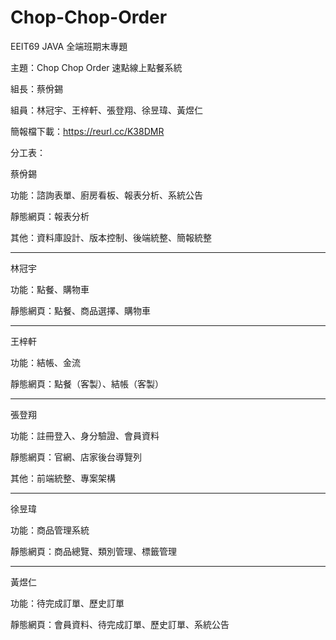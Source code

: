 # Chop-Chop-Order
EEIT69 JAVA 全端班期末專題

主題：Chop Chop Order 速點線上點餐系統

組長：蔡佾錫

組員：林冠宇、王梓軒、張登翔、徐昱瑋、黃煜仁

簡報檔下載：https://reurl.cc/K38DMR

分工表：

蔡佾錫

功能：諮詢表單、廚房看板、報表分析、系統公告

靜態網頁：報表分析

其他：資料庫設計、版本控制、後端統整、簡報統整

---------------------------------

林冠宇

功能：點餐、購物車

靜態網頁：點餐、商品選擇、購物車

---------------------------------

王梓軒

功能：結帳、金流

靜態網頁：點餐（客製）、結帳（客製）

---------------------------------

張登翔

功能：註冊登入、身分驗證、會員資料

靜態網頁：官網、店家後台導覽列

其他：前端統整、專案架構

---------------------------------

徐昱瑋

功能：商品管理系統

靜態網頁：商品總覽、類別管理、標籤管理

---------------------------------

黃煜仁

功能：待完成訂單、歷史訂單

靜態網頁：會員資料、待完成訂單、歷史訂單、系統公告
